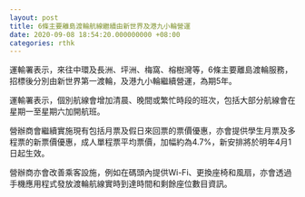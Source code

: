 ```yaml
---
layout: post
title: 6條主要離島渡輪航線繼續由新世界及港九小輪營運
date: 2020-09-08 18:54:20.000000000 +08:00
categories: rthk
---
```


運輸署表示，來往中環及長洲、坪洲、梅窩、榕樹灣等，6條主要離島渡輪服務，招標後分別由新世界第一渡輪，及港九小輪繼續營運，為期5年。

運輸署表示，個別航線會增加清晨、晚間或繁忙時段的班次，包括大部分航線會在星期一至星期六加開航班。

營辦商會繼續實施現有包括月票及假日來回票的票價優惠，亦會提供學生月票及多程票的新票價優惠，成人單程票平均票價，加幅約為4.7%，新安排將於明年4月1日起生效。

營辦商亦會改善乘客設施，例如在碼頭內提供Wi-Fi、更換座椅和風扇，亦會透過手機應用程式發放渡輪航線實時到達時間和剩餘座位數目資訊。
